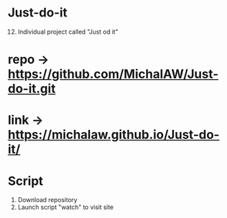 # Just-do-it
12. Individual project called "Just od it"

# repo -> https://github.com/MichalAW/Just-do-it.git

# link -> https://michalaw.github.io/Just-do-it/

# Script
1. Download repository
2. Launch script "watch" to visit site
